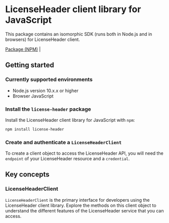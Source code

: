 # LicenseHeader client library for JavaScript

This package contains an isomorphic SDK (runs both in Node.js and in browsers) for LicenseHeader client.



[Package (NPM)](https://www.npmjs.com/package/license-header) |

## Getting started

### Currently supported environments

- Node.js version 10.x.x or higher
- Browser JavaScript


### Install the `license-header` package

Install the LicenseHeader client library for JavaScript with `npm`:

```bash
npm install license-header
```

### Create and authenticate a `LicenseHeaderClient`

To create a client object to access the LicenseHeader API, you will need the `endpoint` of your LicenseHeader resource and a `credential`.
## Key concepts

### LicenseHeaderClient

`LicenseHeaderClient` is the primary interface for developers using the LicenseHeader client library. Explore the methods on this client object to understand the different features of the LicenseHeader service that you can access.

